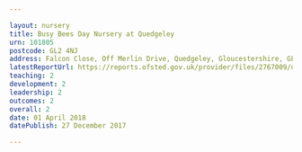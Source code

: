 ```yaml
---

layout: nursery
title: Busy Bees Day Nursery at Quedgeley
urn: 101805
postcode: GL2 4NJ
address: Falcon Close, Off Merlin Drive, Quedgeley, Gloucestershire, GL2 4NJ
latestReportUrl: https://reports.ofsted.gov.uk/provider/files/2767009/urn/101805.pdf
teaching: 2
development: 2
leadership: 2
outcomes: 2
overall: 2
date: 01 April 2018 
datePublish: 27 December 2017

---
```

